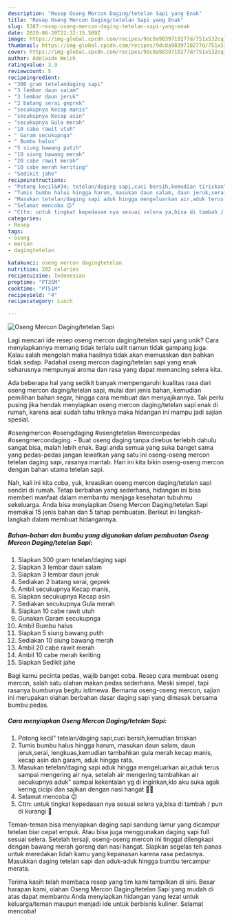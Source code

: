```yaml
---
description: "Resep Oseng Mercon Daging/tetelan Sapi yang Enak"
title: "Resep Oseng Mercon Daging/tetelan Sapi yang Enak"
slug: 5387-resep-oseng-mercon-daging-tetelan-sapi-yang-enak
date: 2020-06-20T22:32:15.509Z
image: https://img-global.cpcdn.com/recipes/9dc8a9839710277d/751x532cq70/oseng-mercon-dagingtetelan-sapi-foto-resep-utama.jpg
thumbnail: https://img-global.cpcdn.com/recipes/9dc8a9839710277d/751x532cq70/oseng-mercon-dagingtetelan-sapi-foto-resep-utama.jpg
cover: https://img-global.cpcdn.com/recipes/9dc8a9839710277d/751x532cq70/oseng-mercon-dagingtetelan-sapi-foto-resep-utama.jpg
author: Adelaide Welch
ratingvalue: 3.9
reviewcount: 5
recipeingredient:
- "300 gram tetelandaging sapi"
- "3 lembar daun salam"
- "3 lembar daun jeruk"
- "2 batang serai geprek"
- "secukupnya Kecap manis"
- "secukupnya Kecap asin"
- "secukupnya Gula merah"
- "10 cabe rawit utuh"
- " Garam secukupnga"
- " Bumbu halus"
- "5 siung bawang putih"
- "10 siung bawang merah"
- "20 cabe rawit merah"
- "10 cabe merah keriting"
- "Sedikit jahe"
recipeinstructions:
- "Potong kecil&#34; tetelan/daging sapi,cuci bersih,kemudian tiriskan"
- "Tumis bumbu halus hingga harum, masukan daun salam, daun jeruk,serai, lengkuas,kemudian tambahkan gula merah kecap manis, kecap asin dan garam, aduk hingga rata."
- "Masukan tetelan/daging sapi aduk hingga mengeluarkan air,aduk terus sampai mengering air nya, setelah air mengering tambahkan air secukupnya aduk&#34; sampai kekentalan yg di inginkan,klo aku suka agak kering,cicipi dan sajikan dengan nasi hangat 🤤🤤"
- "Selamat mencoba 😉"
- "Cttn: untuk tingkat kepedasan nya sesuai selera ya,bisa di tambah / pun di kurangi 🤗"
categories:
- Resep
tags:
- oseng
- mercon
- dagingtetelan

katakunci: oseng mercon dagingtetelan 
nutrition: 202 calories
recipecuisine: Indonesian
preptime: "PT35M"
cooktime: "PT51M"
recipeyield: "4"
recipecategory: Lunch

---
```



![Oseng Mercon Daging/tetelan Sapi](https://img-global.cpcdn.com/recipes/9dc8a9839710277d/751x532cq70/oseng-mercon-dagingtetelan-sapi-foto-resep-utama.jpg)

Lagi mencari ide resep oseng mercon daging/tetelan sapi yang unik? Cara menyiapkannya memang tidak terlalu sulit namun tidak gampang juga. Kalau salah mengolah maka hasilnya tidak akan memuaskan dan bahkan tidak sedap. Padahal oseng mercon daging/tetelan sapi yang enak seharusnya mempunyai aroma dan rasa yang dapat memancing selera kita.

Ada beberapa hal yang sedikit banyak mempengaruhi kualitas rasa dari oseng mercon daging/tetelan sapi, mulai dari jenis bahan, kemudian pemilihan bahan segar, hingga cara membuat dan menyajikannya. Tak perlu pusing jika hendak menyiapkan oseng mercon daging/tetelan sapi enak di rumah, karena asal sudah tahu triknya maka hidangan ini mampu jadi sajian spesial.

#osengmercon #osengdaging #osengtetelan #merconpedas #osengmercondaging. - Buat oseng daging tanpa direbus terlebih dahulu sangat bisa, malah lebih enak. Bagi anda semua yang suka banget sama yang pedas-pedas jangan lewatkan yang satu ini oseng-oseng mercon tetelan daging sapi, rasanya mantab. Hari ini kita bikin oseng-oseng mercon dengan bahan utama tetelan sapi.


Nah, kali ini kita coba, yuk, kreasikan oseng mercon daging/tetelan sapi sendiri di rumah. Tetap berbahan yang sederhana, hidangan ini bisa memberi manfaat dalam membantu menjaga kesehatan tubuhmu sekeluarga. Anda bisa menyiapkan Oseng Mercon Daging/tetelan Sapi memakai 15 jenis bahan dan 5 tahap pembuatan. Berikut ini langkah-langkah dalam membuat hidangannya.

<!--inarticleads1-->

##### Bahan-bahan dan bumbu yang digunakan dalam pembuatan Oseng Mercon Daging/tetelan Sapi:

1. Siapkan 300 gram tetelan/daging sapi
1. Siapkan 3 lembar daun salam
1. Siapkan 3 lembar daun jeruk
1. Sediakan 2 batang serai, geprek
1. Ambil secukupnya Kecap manis,
1. Siapkan secukupnya Kecap asin
1. Sediakan secukupnya Gula merah
1. Siapkan 10 cabe rawit utuh
1. Gunakan  Garam secukupnga
1. Ambil  Bumbu halus
1. Siapkan 5 siung bawang putih
1. Sediakan 10 siung bawang merah
1. Ambil 20 cabe rawit merah
1. Ambil 10 cabe merah keriting
1. Siapkan Sedikit jahe


Bagi kamu pecinta pedas, wajib banget coba. Resep cara membuat oseng mercon, salah satu olahan makan pedas sederhana. Meski simpel, tapi rasanya bumbunya begitu istimewa. Bernama oseng-oseng mercon, sajian ini merupakan olahan berbahan dasar daging sapi yang dimasak bersama bumbu pedas. 

<!--inarticleads2-->

##### Cara menyiapkan Oseng Mercon Daging/tetelan Sapi:

1. Potong kecil&#34; tetelan/daging sapi,cuci bersih,kemudian tiriskan
1. Tumis bumbu halus hingga harum, masukan daun salam, daun jeruk,serai, lengkuas,kemudian tambahkan gula merah kecap manis, kecap asin dan garam, aduk hingga rata.
1. Masukan tetelan/daging sapi aduk hingga mengeluarkan air,aduk terus sampai mengering air nya, setelah air mengering tambahkan air secukupnya aduk&#34; sampai kekentalan yg di inginkan,klo aku suka agak kering,cicipi dan sajikan dengan nasi hangat 🤤🤤
1. Selamat mencoba 😉
1. Cttn: untuk tingkat kepedasan nya sesuai selera ya,bisa di tambah / pun di kurangi 🤗


Teman-teman bisa menyiapkan daging sapi sandung lamur yang dicampur tetelan biar cepat empuk. Atau bisa juga menggunakan daging sapi full sesuai selera. Setelah tersaji, oseng-oseng mercon ini tinggal dilengkapi dengan bawang merah goreng dan nasi hangat. Siapkan segelas teh panas untuk meredakan lidah kamu yang kepanasan karena rasa pedasnya. Masukkan daging tetelan sapi dan aduk-aduk hingga bumbu tercampur merata. 

Terima kasih telah membaca resep yang tim kami tampilkan di sini. Besar harapan kami, olahan Oseng Mercon Daging/tetelan Sapi yang mudah di atas dapat membantu Anda menyiapkan hidangan yang lezat untuk keluarga/teman maupun menjadi ide untuk berbisnis kuliner. Selamat mencoba!
